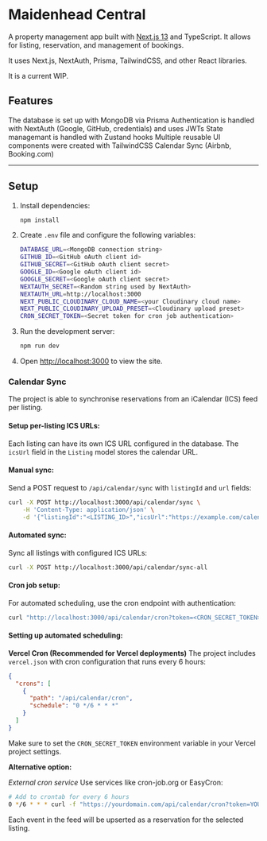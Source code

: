 # Maidenhead Central

A property management app built with [Next.js 13](https://nextjs.org) and TypeScript. It allows for listing, reservation, and management of bookings.

It uses Next.js, NextAuth, Prisma, TailwindCSS, and other React libraries.

It is a current WIP.
## Features

The database is set up with MongoDB via Prisma
Authentication is handled with NextAuth (Google, GitHub, credentials) and uses JWTs
State managemant is handled with Zustand hooks
Multiple reusable UI components were created with TailwindCSS
Calendar Sync (Airbnb, Booking.com)

---

## Setup
1. Install dependencies:
    ```bash
    npm install
    ```
2. Create `.env` file and configure the following variables:
    ```bash
    DATABASE_URL=<MongoDB connection string>
    GITHUB_ID=<GitHub oAuth client id>
    GITHUB_SECRET=<GitHub oAuth client secret>
    GOOGLE_ID=<Google oAuth client id>
    GOOGLE_SECRET=<Google oAuth client secret>
    NEXTAUTH_SECRET=<Random string used by NextAuth>
    NEXTAUTH_URL=http://localhost:3000
    NEXT_PUBLIC_CLOUDINARY_CLOUD_NAME=<your Cloudinary cloud name>
    NEXT_PUBLIC_CLOUDINARY_UPLOAD_PRESET=<Cloudinary upload preset>
    CRON_SECRET_TOKEN=<Secret token for cron job authentication>
    ```
3. Run the development server:
    ```bash
    npm run dev
    ```
4. Open [http://localhost:3000](http://localhost:3000) to view the site.
### Calendar Sync

The project is able to synchronise reservations from an iCalendar (ICS) feed per listing.

#### Setup per-listing ICS URLs:
Each listing can have its own ICS URL configured in the database. The `icsUrl` field in the `Listing` model stores the calendar URL.

#### Manual sync:
Send a POST request to `/api/calendar/sync` with `listingId` and `url` fields:

```bash
curl -X POST http://localhost:3000/api/calendar/sync \
    -H 'Content-Type: application/json' \
    -d '{"listingId":"<LISTING_ID>","icsUrl":"https://example.com/calendar.ics"}'
```

#### Automated sync:
Sync all listings with configured ICS URLs:

```bash
curl -X POST http://localhost:3000/api/calendar/sync-all
```

#### Cron job setup:
For automated scheduling, use the cron endpoint with authentication:

```bash
curl "http://localhost:3000/api/calendar/cron?token=<CRON_SECRET_TOKEN>"
```

#### Setting up automated scheduling:

**Vercel Cron (Recommended for Vercel deployments)**
The project includes `vercel.json` with cron configuration that runs every 6 hours:

```json
{
  "crons": [
    {
      "path": "/api/calendar/cron", 
      "schedule": "0 */6 * * *"
    }
  ]
}
```

Make sure to set the `CRON_SECRET_TOKEN` environment variable in your Vercel project settings.

**Alternative option:**

*External cron service*
Use services like cron-job.org or EasyCron:

```bash
# Add to crontab for every 6 hours
0 */6 * * * curl -f "https://yourdomain.com/api/calendar/cron?token=YOUR_SECRET_TOKEN"
```

Each event in the feed will be upserted as a reservation for the selected listing.